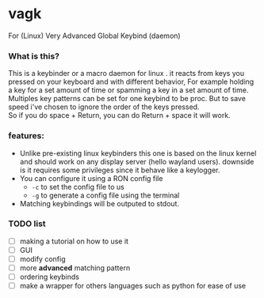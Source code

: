 # vagk
For (Linux) Very Advanced Global Keybind (daemon) 

### What is this?
This is a keybinder or a macro daemon for linux . it reacts from keys you pressed on your keyboard and with different
behavior,
For example holding a key for a set amount of time or spamming a key in a set amount of time.\
Multiples key patterns can be set for one keybind to be proc. But to save speed i've chosen to ignore the order 
of the keys pressed.\
So if you do space + Return, you can do Return + space it will work.
### features:
- Unlike pre-existing linux keybinders this one is based on the linux kernel and should work on any display server
(hello wayland users). downside is it requires some privileges since it behave like a keylogger.
- You can configure it using a RON config file 
  - `-c` to set the config file to us
  - `-g` to generate a config file using the terminal
- Matching keybindings will be outputed to stdout.

### TODO list
- [ ] making a tutorial on how to use it
- [ ] GUI
- [ ] modify config
- [ ] more **advanced** matching pattern
- [ ] ordering keybinds 
- [ ] make a wrapper for others languages such as python for ease of use
